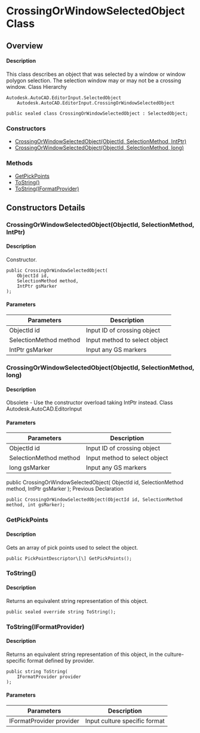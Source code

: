 # CrossingOrWindowSelectedObject Class

## Overview

#### Description
This class describes an object that was selected by a window or window polygon selection. The selection window may or may not be a crossing window.
Class Hierarchy
```text
Autodesk.AutoCAD.EditorInput.SelectedObject
    Autodesk.AutoCAD.EditorInput.CrossingOrWindowSelectedObject
```

```text
public sealed class CrossingOrWindowSelectedObject : SelectedObject;
```

### Constructors

- [CrossingOrWindowSelectedObject(ObjectId, SelectionMethod, IntPtr)](#crossingorwindowselectedobject(objectid,-selectionmethod,-intptr))
- [CrossingOrWindowSelectedObject(ObjectId, SelectionMethod, long)](#crossingorwindowselectedobject(objectid,-selectionmethod,-long))

### Methods

- [GetPickPoints](#getpickpoints)
- [ToString()](#tostring())
- [ToString(IFormatProvider)](#tostring(iformatprovider))


## Constructors Details

### CrossingOrWindowSelectedObject(ObjectId, SelectionMethod, IntPtr)

#### Description
Constructor.
```text
public CrossingOrWindowSelectedObject(
    ObjectId id, 
    SelectionMethod method, 
    IntPtr gsMarker
);
```

#### Parameters

| Parameters | Description |
| --- | --- |
| ObjectId id | Input ID of crossing object |
| SelectionMethod method | Input method to select object |
| IntPtr gsMarker | Input any GS markers |

### CrossingOrWindowSelectedObject(ObjectId, SelectionMethod, long)

#### Description
Obsolete - Use the constructor overload taking IntPtr instead.
Class
Autodesk.AutoCAD.EditorInput
#### Parameters

| Parameters | Description |
| --- | --- |
| ObjectId id | Input ID of crossing object |
| SelectionMethod method | Input method to select object |
| long gsMarker | Input any GS markers |

public CrossingOrWindowSelectedObject( 
ObjectId id, 
SelectionMethod method, 
IntPtr gsMarker 
);
Previous Declaration
```text
public CrossingOrWindowSelectedObject(ObjectId id, SelectionMethod method, int gsMarker);
```

### GetPickPoints

#### Description
Gets an array of pick points used to select the object.
```text
public PickPointDescriptor\[\] GetPickPoints();
```

### ToString()

#### Description
Returns an equivalent string representation of this object.
```text
public sealed override string ToString();
```

### ToString(IFormatProvider)

#### Description
Returns an equivalent string representation of this object, in the culture-specific format defined by provider.
```text
public string ToString(
    IFormatProvider provider
);
```

#### Parameters

| Parameters | Description |
| --- | --- |
| IFormatProvider provider | Input culture specific format |
